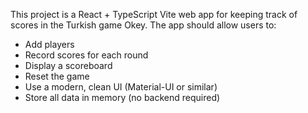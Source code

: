 <!-- Use this file to provide workspace-specific custom instructions to Copilot. For more details, visit https://code.visualstudio.com/docs/copilot/copilot-customization#_use-a-githubcopilotinstructionsmd-file -->

This project is a React + TypeScript Vite web app for keeping track of scores in the Turkish game Okey. The app should allow users to:

- Add players
- Record scores for each round
- Display a scoreboard
- Reset the game
- Use a modern, clean UI (Material-UI or similar)
- Store all data in memory (no backend required)
